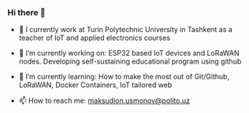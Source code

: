 ### Hi there 👋

- 💼 I currently work at Turin Polytechnic University in Tashkent as a teacher of IoT and applied electronics courses
- 🔭 I’m currently working on: ESP32 based IoT devices and LoRaWAN nodes. Developing self-sustaining educational program using github
- 🌱 I’m currently learning: How to make the most out of Git/Github, LoRaWAN, Docker Containers, IoT tailored web

- 📫 How to reach me: maksudjon.usmonov@polito.uz
